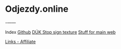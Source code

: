 # Odjezdy.online

-——

Index
[Github](https://github.com/odjezdy-online)
[DÚK Stop sign texture](/psychic-waffle)
[Stuff for main web](/cuddly-octo-pancake)

[Links - Affiliate](https://go.odjezdy.online/s66)
